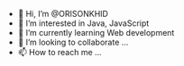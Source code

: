 - 👋 Hi, I’m @ORISONKHID
- 👀 I’m interested in Java, JavaScript 
- 🌱 I’m currently learning Web development 
- 💞️ I’m looking to collaborate ...
- 📫 How to reach me ...

<!---
ORISONKHID/ORISONKHID is a ✨ special ✨ repository because its `README.md` (this file) appears on your GitHub profile.
You can click the Preview link to take a look at your changes.
--->

